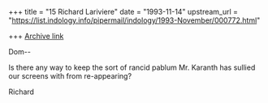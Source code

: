 +++
title = "15 Richard Lariviere"
date = "1993-11-14"
upstream_url = "https://list.indology.info/pipermail/indology/1993-November/000772.html"

+++
[Archive link](https://list.indology.info/pipermail/indology/1993-November/000772.html)


Dom--

Is there any way to keep the sort of rancid pablum Mr. Karanth has sullied
our screens with from re-appearing?   

Richard








